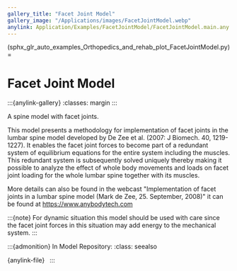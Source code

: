 ```yaml
---
gallery_title: "Facet Joint Model"
gallery_image: "/Applications/images/FacetJointModel.webp"
anylink: Application/Examples/FacetJointModel/FacetJointModel.main.any
---
```


(sphx_glr_auto_examples_Orthopedics_and_rehab_plot_FacetJointModel.py)=

# Facet Joint Model


:::{anylink-gallery}
:classes: margin
:::

A spine model with facet joints.


This model presents a methodology for implementation of facet joints in the
lumbar spine model developed by De Zee et al. (2007: J Biomech. 40, 1219-1227).
It enables the facet joint forces to become part of a redundant system of
equilibrium equations for the entire system including the muscles. This
redundant system is subsequently solved uniquely thereby making it possible to
analyze the effect of whole body movements and loads on facet joint loading for
the whole lumbar spine together with its muscles.

More details can also be found in the webcast
"Implementation of facet joints in a lumbar spine model (Mark de Zee, 25. September, 2008)"
it can be found at <https://www.anybodytech.com>

:::{note}
For dynamic situation this model should be used with care since the facet
joint forces in this situation may add energy to the mechanical system.
:::


:::{admonition} In Model Repository:
:class: seealso

{anylink-file}` `
:::
